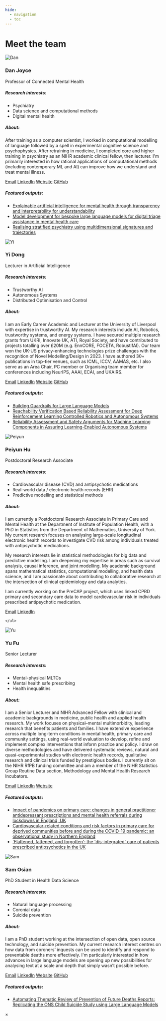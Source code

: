 ```yaml
---
hide:
  - navigation
  - toc
---
```



# Meet the team
<div class="team-container">

<!-- 
TO ADD A NEW TEAM MEMBER:
1. Copy and paste one of the `<div class="team-card">...</div>` blocks below.
2. Update the details (photo, name, title, research interests, bio, links, outputs).
   Every part you need to edit has a comment beside it (e.g. --Photo--).
3. Insert the new card *above* the "end of team-container" message near the bottom of this file.

To delete a member, just remove their `<div class="team-card">...</div>` block.
-->


<div class="team-card">
  <img src="../../assets/images/dan.png" alt="Dan" class="team-photo off-glb" /> <!--Photo-->
  <h3>Dan Joyce</h3>
  <p class="team-title">Professor of Connected Mental Health</p> <!--Job title-->
  <div class="team-interests">
    <h5>Research interests:</h5>
    <ul>                           <!--Set research interests-->
      <li>Psychiatry</li>
      <li>Data science and computational methods</li>
      <li>Digital mental health</li>
    </ul>
  </div>
  <div class="team-bio">    <!--Short bio, ~80 words-->
      <h5>About:</h5>
    <p>After training as a computer scientist, I worked in computational modelling of language followed by a spell in experimental cognitive science and psychophysics. After retraining in medicine, I completed core and higher training in psychiatry as an NIHR academic clinical fellow, then lecturer. I'm primarily interested in how rational applications of computational methods (including contemporary ML and AI) can improve how we understand and treat mental illness.</p>
    <p class="team-links">  <!--Email, LinkedIn, Website, GitHub links -- just delete anything you don't want -->
      <a href="mailto:D.Joyce@liverpool.ac.uk"><span class="mdi mdi-email"></span> Email</a>
      <a href="https://www.linkedin.com/in/dan-w-joyce-6870166b/"><span class="mdi mdi-linkedin"></span> LinkedIn</a>
      <a href="https://www.danwjoyce.com"><span class="mdi mdi-web"></span> Website</a>
      <a href="https://github.com/danwjoyce"><span class="mdi mdi-github"></span> GitHub</a>
    </p>
    <h5>Featured outputs:</h5>  <!--Add up to 3 featured output URLs and titles below-->
    <ul>
      <li><a href="https://www.nature.com/articles/s41746-023-00751-9">Explainable artificial intelligence for mental health through transparency and interpretability for understandability</a></li>
      <li><a href="https://www.sciencedirect.com/science/article/pii/S0933365724002306">Model development for bespoke large language models for digital triage assistance in mental health care</a></li>
      <li><a href="https://translational-medicine.biomedcentral.com/articles/10.1186/s12967-016-1116-1">Realising stratified psychiatry using multidimensional signatures and trajectories</a></li>
    </ul>
    </div>
  </div>

<div class="team-card">
  <img src="../../assets/images/yi_d.png" alt="Yi" class="team-photo off-glb" /> <!--Photo-->
  <h3>Yi Dong</h3>
  <p class="team-title">Lecturer in Artificial Intelligence</p> <!--Job title-->
  <div class="team-interests">
    <h5>Research interests:</h5>
    <ul>                      <!--Set research interests-->
      <li>Trustworthy AI</li>
      <li>Autonomous Systems</li>
      <li>Distributed Optimisation and Control</li>
    </ul>
  </div>
  <div class="team-bio">    <!--Short bio, ~80 words-->
      <h5>About:</h5>
    <p>I am an Early Career Academic and Lecturer at the University of Liverpool with expertise in trustworthy AI. My research interests include AI, Robotics, trustworthy systems, and energy systems. I have secured multiple research grants from UKRI, Innovate UK, ATI, Royal Society, and have contributed to projects totalling over £20M (e.g. EnnCORE, FOCETA, RobustifAI). Our team won the UK-US privacy-enhancing technologies prize challenges with the recognition of Novel Modelling/Design in 2023. I have authored 30+ publications in top-tier venues, such as ICML, ICCV, AAMAS, etc. I also serve as an Area Chair, PC member or Organising team member for conferences including NeurIPS, AAAI, ECAI, and UKAIRS.</p>
    <p class="team-links">  <!--Email, LinkedIn, Website, GitHub links -- just delete anything you don't want -->
      <a href="mailto:yi.dong@liverpool.ac.uk"><span class="mdi mdi-email"></span> Email</a>
      <a href="https://www.linkedin.com/in/yi-dong-323319170"><span class="mdi mdi-linkedin"></span> LinkedIn</a>
      <a href="https://cgi.csc.liv.ac.uk/~yidong"><span class="mdi mdi-web"></span> Website</a>
      <a href="https://github.com/YD-19"><span class="mdi mdi-github"></span> GitHub</a>
    </p>
    <h5>Featured outputs:</h5>  <!--Add up to 3 featured output URLs and titles below-->
    <ul>
      <li><a href="https://dl.acm.org/doi/abs/10.5555/3692070.3692521">Building Guardrails for Large Language Models</a></li>
      <li><a href="https://doi.org/10.1109/LRA.2024.3364471">Reachability Verification Based Reliability Assessment for Deep Reinforcement Learning Controlled Robotics and Autonomous Systems</a></li>
      <li><a href="https://doi.org/10.1145/3570918">Reliability Assessment and Safety Arguments for Machine Learning Components in Assuring Learning-Enabled Autonomous Systems</a></li>
    </ul>
  </div>
</div>

<div class="team-card">
  <img src="../../assets/images/peiyun.png" alt="Peiyun" class="team-photo off-glb" /> <!--Photo-->
  <h3>Peiyun Hu</h3>
  <p class="team-title">Postdoctoral Research Associate</p> <!--Job title-->
  <div class="team-interests">
    <h5>Research interests:</h5>
    <ul>                      <!--Set research interests-->
      <li>Cardiovascular disease (CVD) and antipsychotic medications</li>
      <li>Real-world data / electronic health records (EHR)</li>
      <li>Predictive modelling and statistical methods</li>
    </ul>
  </div>
  <div class="team-bio">    <!--Short bio, ~80 words-->
      <h5>About:</h5>
    <p>I am currently a Postdoctoral Research Associate in Primary Care and Mental Health at the Department of Institute of Population Health, with a PhD in Statistics from the Department of Mathematics, University of York. My current research focuses on analysing large-scale longitudinal electronic health records to investigate CVD risk among individuals treated with antipsychotic medications.</p>
    <p>My research interests lie in statistical methodologies for big data and predictive modelling. I am deepening my expertise in areas such as survival analysis, causal inference, and joint modelling. My academic background spans mathematical statistics, computational modelling, and health data science, and I am passionate about contributing to collaborative research at the intersection of clinical epidemiology and data analytics.</p>
    <p>I am currently working on the PreCAP project, which uses linked CPRD primary and secondary care data to model cardiovascular risk in individuals prescribed antipsychotic medication.</p>
    <p class="team-links"> <!--Email, LinkedIn, Website, GitHub links -- just delete anything you don't want -->
      <a href="mailto:Peiyun.Hu@liverpool.ac.uk"><span class="mdi mdi-email"></span> Email</a>
      <a href="https://www.linkedin.com/in/peihu816"><span class="mdi mdi-linkedin"></span> LinkedIn</a>
    </p>

    </ul>
  </div>
</div>

<div class="team-card">
  <img src="../../assets/images/yu.png" alt="Yu" class="team-photo off-glb" /> <!--Photo-->
  <h3>Yu Fu</h3>
  <p class="team-title">Senior Lecturer</p> <!--Job title-->
  <div class="team-interests">
    <h5>Research interests:</h5>
    <ul>                      <!--Set research interests-->
      <li>Mental-physical MLTCs</li>
      <li>Mental health safe prescribing</li>
      <li>Health inequalities</li>
    </ul>
  </div>
  <div class="team-bio">    <!--Short bio, ~80 words-->
      <h5>About:</h5>
    <p>I am a Senior Lecturer and NIHR Advanced Fellow with clinical and academic backgrounds in medicine, public health and applied health research. My work focuses on physical–mental multimorbidity, leading research that benefits patients and families. I have extensive experience across multiple long-term conditions in mental health, primary care and community settings, using real-world evaluation to develop, refine and implement complex interventions that inform practice and policy. I draw on diverse methodologies and have delivered systematic reviews, natural and quasi-experimental studies with electronic health records, qualitative research and clinical trials funded by prestigious bodies. I currently sit on the NIHR RfPB funding committee and am a member of the NIHR Statistics Group Routine Data section, Methodology and Mental Health Research Incubators.</p>
    <p class="team-links"> <!--Email, LinkedIn, Website, GitHub links -- just delete anything you don't want -->
      <a href="mailto:Yu.Fu@liverpool.ac.uk"><span class="mdi mdi-email"></span> Email</a>
      <a href="https://www.linkedin.com/in/yu-maggie-fu-88239b55/?originalSubdomain=uk"><span class="mdi mdi-linkedin"></span> LinkedIn</a>
      <a href="https://www.liverpool.ac.uk/people/yu-fu"><span class="mdi mdi-web"></span> Website</a>
    </p>
    <h5>Featured outputs:</h5>  <!--Add up to 3 featured output URLs and titles below-->
    <ul>
      <li><a href="https://www.sciencedirect.com/science/article/pii/S0033350624002877">Impact of pandemics on primary care: changes in general practitioner antidepressant prescriptions and mental health referrals during lockdowns in England, UK</a></li>
      <li><a href="https://bmjopen.bmj.com/content/12/11/e066868.abstract">Cardiovascular-related conditions and risk factors in primary care for deprived communities before and during the COVID-19 pandemic: an observational study in Northern England</a></li>
      <li><a href="https://bjgp.org/content/75/750/9">'Flattened, fattened, and forgotten': the 'dis-integrated' care of patients prescribed antipsychotics in the UK</a></li>
    </ul>
  </div>
</div>

<div class="team-card">
  <img src="../../assets/images/sam.png" alt="Sam" class="team-photo off-glb" /> <!--Photo-->
  <h3>Sam Osian</h3>
  <p class="team-title">PhD Student in Health Data Science</p> <!--Job title-->
  <div class="team-interests">
    <h5>Research interests:</h5>
    <ul>                      <!--Set research interests-->
      <li>Natural language processing</li>
      <li>Coronial data</li>
      <li>Suicide prevention</li>
    </ul>
  </div>
  <div class="team-bio">    <!--Short bio, ~80 words-->
      <h5>About:</h5>
    <p>I am a PhD student working at the intersection of open data, open source technology, and suicide prevention. My current research interest centres on how data from coroners’ inquests can be used to identify and respond to preventable deaths more effectively. I'm particularly interested in how advances in large language models are opening up new possibilities for analysing text at a scale and depth that simply wasn’t possible before.</p>
    <p class="team-links"> <!--Email, LinkedIn, Website, GitHub links -- just delete anything you don't want -->
      <a href="mailto:samoand@liverpool.ac.uk"><span class="mdi mdi-email"></span> Email</a>
      <a href="https://www.linkedin.com/in/sam-o-andrews/"><span class="mdi mdi-linkedin"></span> LinkedIn</a>
      <a href="https://sam-osian.com/"><span class="mdi mdi-web"></span> Website</a>
      <a href="https://github.com/Sam-Osian/"><span class="mdi mdi-github"></span> GitHub</a>
    </p>
    <h5>Featured outputs:</h5>   <!--Add up to 3 featured output URLs and titles below-->
    <ul>
      <li><a href="https://arxiv.org/abs/2507.20786">Automating Thematic Review of Prevention of Future Deaths Reports: Replicating the ONS Child Suicide Study using Large Language Models</a></li>
    </ul>
  </div>
</div>













</div> <!-- end of team-container -->



<div id="team-modal" class="team-modal">
  <div class="team-modal-content">
    <span class="team-modal-close">&times;</span>
    <div id="team-modal-body"></div>
  </div>
</div>
